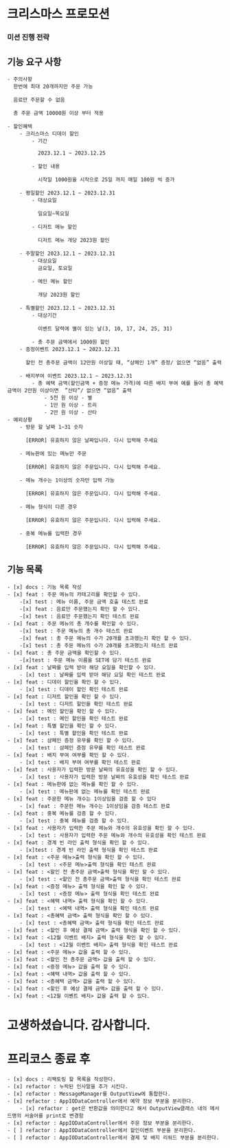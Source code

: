 #  크리스마스 프로모션

### 미션 진행 전략

## 기능 요구 사항
    - 주의사항
      한번에 최대 20개까지만 주문 가능

      음료만 주문할 수 없음

      총 주문 금액 10000원 이상 부터 적용

    - 할인혜택
        - 크리스마스 디데이 할인
            - 기간

              2023.12.1 ~ 2023.12.25

            - 할인 내용

              시작일 1000원을 시작으로 25일 까지 매일 100원 씩 증가

        - 평일할인 2023.12.1 ~ 2023.12.31
            - 대상요일

              일요일~목요일

            - 디저트 메뉴 할인

              디저트 메뉴 개당 2023원 할인

        - 주말할인 2023.12.1 ~ 2023.12.31
            - 대상요일
              금요일, 토요일

            - 메인 메뉴 할인

              개당 2023원 할인

        - 특별할인 2023.12.1 ~ 2023.12.31
            - 대상기간

              이벤트 달력에 별이 있는 날(3, 10, 17, 24, 25, 31)

            - 총 주문 금액에서 1000원 할인
        - 증정이벤트 2023.12.1 ~ 2023.12.31

          할인 전 총주문 금액이 12만원 이상일 때, “샴페인 1개” 증정/ 없으면 “없음” 출력

        - 배지부여 이벤트 2023.12.1 ~ 2023.12.31
            - 총 혜택 금액(할인금액 + 증정 메뉴 가격)에 따른 배지 부여 예를 들어 총 혜택 금액이 2만원 이상이면  ”산타”/ 없으면 “없음” 출력
                - 5천 원 이상 - 별
                - 1만 원 이상 - 트리
                - 2만 원 이상 - 산타
    - 예외상황
        - 방문 할 날짜 1~31 숫자

          [ERROR] 유효하지 않은 날짜입니다. 다시 입력해 주세요

        - 메뉴판에 있는 메뉴만 주문

          [ERROR] 유효하지 않은 주문입니다. 다시 입력해 주세요.

        - 메뉴 개수는 1이상의 숫자만 입력 가능

          [ERROR] 유효하지 않은 주문입니다. 다시 입력해 주세요.

        - 메뉴 형식이 다른 경우

          [ERROR] 유효하지 않은 주문입니다. 다시 입력해 주세요.

        - 중복 메뉴를 입력한 경우

          [ERROR] 유효하지 않은 주문입니다. 다시 입력해 주세요.

## 기능 목록
    - [x] docs : 기능 목록 작성
    - [x] feat : 주문 메뉴의 카테고리를 확인할 수 있다.
        -[x] test : 메뉴 이름, 주문 금액 호출 테스트 완료
        -[x] feat : 음료만 주문했는지 확인 할 수 있다.
        -[x] test : 음료만 주문했는지 확인 테스트 완료
    - [x] feat : 주문 메뉴의 총 개수를 확인할 수 있다.
        -[x] test : 주문 메뉴의 총 개수 테스트 완료
        -[x] feat : 총 주문 메뉴의 수가 20개를 초과했는지 확인 할 수 있다.
        -[x] test : 총 주문 메뉴의 수가 20개를 초과했는지 테스트 완료
    - [x] feat : 총 주문 금액을 확인할 수 있다.
        -[x]test : 주문 메뉴 이름을 SET에 담기 테스트 완료
    - [x] feat : 날짜를 입력 받아 해당 요일을 확인할 수 있다.
        - [x] test : 날짜를 입력 받아 해당 요일 확인 테스트 완료
    - [x] feat : 디데이 할인을 확인 할 수 있다.
        - [x] test : 디데이 할인 확인 테스트 완료
    - [x] feat : 디저트 할인을 확인 할 수 있다.
        - [x] test : 디저트 할인을 확인 테스트 완료
    - [x] feat : 메인 할인을 확인 할 수 있다.
        - [x] test : 메인 할인을 확인 테스트 완료
    - [x] feat : 특별 할인을 확인 할 수 있다.
        - [x] test : 특별 할인을 확인 테스트 완료
    - [x] feat : 샴페인 증정 유무를 확인 할 수 있다.
        - [x] test : 샴페인 증정 유무를 확인 테스트 완료 
    - [x] feat : 배지 부여 여부를 확인 할 수 있다.
        - [x] test : 배지 부여 여부를 확인 테스트 완료
    - [x] feat : 사용자가 입력한 방문 날짜의 유효성을 확인 할 수 있다.
        - [x] test : 사용자가 입력한 방문 날짜의 유효성을 확인 테스트 완료
    - [x] feat : 메뉴판에 없는 메뉴를 확인 할 수 있다.
        - [x] test : 메뉴판에 없는 메뉴를 확인 테스트 완료
    - [x] feat : 주문한 메뉴 개수는 1이상임을 검증 할 수 있다
        - [x] feat : 주문한 메뉴 개수는 1이상임을 검증 테스트 완료
    - [x] feat : 중복 메뉴를 검증 할 수 있다.
        - [x] test : 중복 메뉴를 검증 할 수 있다.
    - [x] feat : 사용자가 입력한 주문 메뉴와 개수의 유효성을 확인 할 수 있다.
        - [x] test : 사용자가 입력한 주문 메뉴와 개수의 유효성을 확인 테스트 완료
    - [x] feat : 경계 빈 라인 출력 형식을 확인 할 수 있다.
        - [x]test : 경계 빈 라인 출력 형식을 확인 테스트 완료
    - [x] feat : <주문 메뉴>출력 형식을 확인 할 수 있다.
        - [x] test : <주문 메뉴>출력 형식을 확인 테스트 완료
    - [x] feat : <할인 전 총주문 금액>출력 형식을 확인 할 수 있다.
        - [x] test : <할인 전 총주문 금액>출력 형식을 확인 테스트 완료
    - [x] feat : <증정 메뉴> 출력 형식을 확인 할 수 있다.
        - [x] test : <증정 메뉴> 출력 형식을 확인 테스트 완료
    - [x] feat : <혜택 내역> 출력 형식을 확인 할 수 있다.
        - [x] test : <혜택 내역> 출력 형식을 확인 테스트 완료
    - [x] feat : <총혜택 금액> 출력 형식을 확인 할 수 있다. 
        - [x] test : <총혜택 금액> 출력 형식을 확인 테스트 완료
    - [x] feat : <할인 후 예상 결제 금액> 출력 형식을 확인 할 수 있다.
    - [x] feat : <12월 이벤트 배지> 출력 형식을 확인 할 수 있다.
        - [x] test : <12월 이벤트 배지> 출력 형식을 확인 테스트 완료
    - [x] feat : <주문 메뉴> 값을 출력 할 수 있다.
    - [x] feat : <할인 전 총주문 금액> 값을 출력 할 수 있다.
    - [x] feat : <증정 메뉴> 값을 출력 할 수 있다.
    - [x] feat : <혜택 내역> 값을 출력 할 수 있다.
    - [x] feat : <총혜택 금액> 값을 출력 할 수 있다.
    - [x] feat : <할인 후 예상 결제 금액> 값을 출력 할 수 있다.
    - [x] feat : <12월 이벤트 배지> 값을 출력 할 수 있다.

# 고생하셨습니다. 감사합니다. 
# 프리코스 종료 후
    - [x] docs : 리팩토링 할 목록을 작성한다.
    - [x] refactor : 누락된 인사말을 추가 시킨다.
    - [x] refactor : MessageManager를 OutputView에 통합한다.
    - [x] refactor : AppIODataController에서 예약 정보 부분을 분리한다.
        - [x] refactor : get은 반환값을 의미한다고 해서 OutputView클래스 내의 메서드명의 서술어를 print로 변경함
    - [x] refactor : AppIODataController에서 주문 정보 부분을 분리한다.
    - [ ] refactor : AppIODataController에서 할인이벤트 부분을 분리한다.
    - [ ] refactor : AppIODataController에서 결제 및 배지 리워드 부분을 분리한다.
    
    